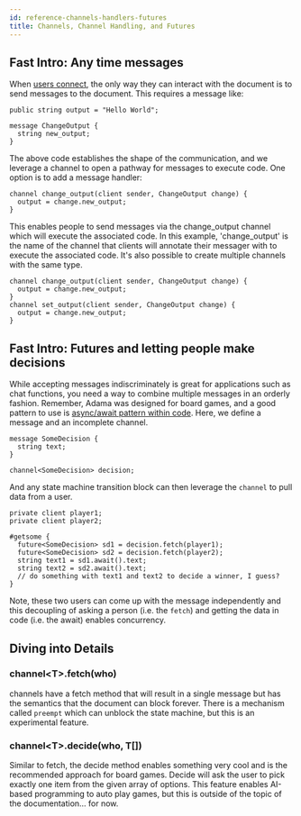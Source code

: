 ```yaml
---
id: reference-channels-handlers-futures
title: Channels, Channel Handling, and Futures
---
```


## Fast Intro: Any time messages

When [users connect](/docs/reference-connection-events), the only way they can interact with the document is to send messages to the document. This requires a message like:

```adama
public string output = "Hello World";

message ChangeOutput {
  string new_output;
}
```

The above code establishes the shape of the communication, and we leverage a channel to open a pathway for messages to execute code. One option is to add a message handler:

```adama
channel change_output(client sender, ChangeOutput change) {
  output = change.new_output;
}
```

This enables people to send messages via the change_output channel which will execute the associated code. In this example, 'change_output' is the name of the channel that clients will annotate their messager with to execute the associated code. It's also possible to create multiple channels with the same type.

```adama
channel change_output(client sender, ChangeOutput change) {
  output = change.new_output;
}
channel set_output(client sender, ChangeOutput change) {
  output = change.new_output;
}
```

## Fast Intro: Futures and letting people make decisions

While accepting messages indiscriminately is great for applications such as chat functions, you need a way to combine multiple messages in an orderly fashion. Remember, Adama was designed for board games, and a good pattern to use is [async/await pattern within code](https://en.wikipedia.org/wiki/Async/await). Here, we define a message and an incomplete channel.

```adama
message SomeDecision {
  string text;
}

channel<SomeDecision> decision;
```

And any state machine transition block can then leverage the ```channel``` to pull data from a user.

```adama
private client player1;
private client player2;

#getsome {
  future<SomeDecision> sd1 = decision.fetch(player1);
  future<SomeDecision> sd2 = decision.fetch(player2);
  string text1 = sd1.await().text;
  string text2 = sd2.await().text;
  // do something with text1 and text2 to decide a winner, I guess?
}
```

Note, these two users can come up with the message independently and this decoupling of asking a person (i.e. the ```fetch```) and getting the data in code (i.e. the await) enables concurrency.

## Diving into Details

### channel&lt;T&gt;.fetch(who)

channels have a fetch method that will result in a single message but has the semantics that the document can block forever. There is a mechanism called ```preempt``` which can unblock the state machine, but this is an experimental feature.

### channel&lt;T&gt;.decide(who, T[])

Similar to fetch, the decide method enables something very cool and is the recommended approach for board games. Decide will ask the user to pick exactly one item from the given array of options. This feature enables AI-based programming to auto play games, but this is outside of the topic of the documentation... for now.
